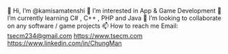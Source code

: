 👋 Hi, I’m @kamisamatenshi
👀 I’m interested in App & Game Development
🌱 I’m currently learning C# , C++ , PHP and Java
💞️ I’m looking to collaborate on any software / game projects
📫 How to reach me
Email: tsecm234@gmail.com
https://www.tsecm.com
https://www.linkedin.com/in/ChungMan

<!---
kamisamatenshi/kamisamatenshi is a ✨ special ✨ repository because its `README.md` (this file) appears on your GitHub profile.
You can click the Preview link to take a look at your changes.
--->
